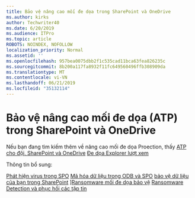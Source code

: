 ```yaml
---
title: Bảo vệ nâng cao mối đe dọa trong SharePoint và OneDrive
ms.author: kirks
author: Techwriter40
ms.date: 6/20/2019
ms.audience: ITPro
ms.topic: article
ROBOTS: NOINDEX, NOFOLLOW
localization_priority: Normal
ms.assetid: ''
ms.openlocfilehash: 957bea0075dbb2f1c535cad11bca63fea826235c
ms.sourcegitcommit: 8b200a117fa8932f11fc649560496ffb308909da
ms.translationtype: MT
ms.contentlocale: vi-VN
ms.lasthandoff: 06/21/2019
ms.locfileid: "35132114"
---
```

# <a name="advanced-threat-protection-atp-in-sharepoint-and-onedrive"></a>Bảo vệ nâng cao mối đe dọa (ATP) trong SharePoint và OneDrive

Nếu bạn đang tìm kiếm thêm về nâng cao mối đe dọa Proection, thấy [ATP cho đội, SharePoint và OneDrive](https://docs.microsoft.com/en-us/office365/securitycompliance/atp-for-spo-odb-and-teams)
[Đe dọa Explorer lượt xem](https://docs.microsoft.com/en-us/office365/securitycompliance/threat-explorer-views)

Thông tin bổ sung:

[Phát hiện virus trong SPO](https://docs.microsoft.com/en-us/office365/securitycompliance/virus-detection-in-spo)
[Mã hóa dữ liệu trong ODB và SPO](https://docs.microsoft.com/en-us/office365/securitycompliance/data-encryption-in-odb-and-spo)
[bảo vệ dữ liệu của bạn trong SharePoint](https://docs.microsoft.com/en-us/sharepoint/safeguarding-your-data) ][Ransomware mối đe dọa bảo vệ](https://docs.microsoft.com/en-us/windows/security/threat-protection/intelligence/ransomware-malware)
[Ransomware Detection và phục hồi các tập tin](https://support.office.com/en-ie/article/Ransomware-detection-and-recovering-your-files-0d90ec50-6bfd-40f4-acc7-b8c12c73637f)